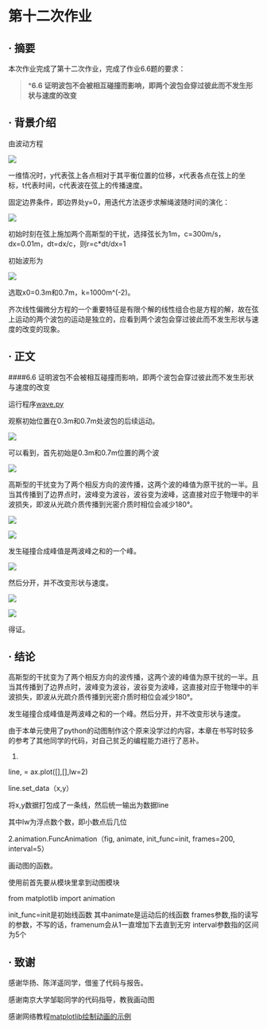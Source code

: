 # 第十二次作业

## · 摘要 ##
本次作业完成了第十二次作业，完成了作业6.6题的要求：

>***6.6 证明波包不会被相互碰撞而影响，即两个波包会穿过彼此而不发生形状与速度的改变**

## · 背景介绍
由波动方程

![](http://i.imgur.com/DyBhRqN.png)

一维情况时，y代表弦上各点相对于其平衡位置的位移，x代表各点在弦上的坐标，t代表时间，c代表波在弦上的传播速度。

固定边界条件，即边界处y=0，用迭代方法逐步求解绳波随时间的演化：

![](http://i.imgur.com/UlsYgUz.jpg)

初始时刻在弦上施加两个高斯型的干扰，选择弦长为1m，c=300m/s，dx=0.01m，dt=dx/c，则r=c*dt/dx=1

初始波形为

![](http://i.imgur.com/k42KVJc.png)

选取x0=0.3m和0.7m，k=1000m^(-2)。

齐次线性偏微分方程的一个重要特征是有限个解的线性组合也是方程的解，故在弦上运动的两个波包的运动是独立的，应看到两个波包会穿过彼此而不发生形状与速度的改变的现象。

## · 正文

####6.6 证明波包不会被相互碰撞而影响，即两个波包会穿过彼此而不发生形状与速度的改变

运行程序[wave.py](https://github.com/zhaozhanyi0804/computationalphysics_N2015301020052/blob/master/Homework_12/Word12.py)

观察初始位置在0.3m和0.7m处波包的后续运动。

![](http://i.imgur.com/N8hL3Lk.gif)

可以看到，首先初始是0.3m和0.7m位置的两个波

![](http://i.imgur.com/DHj2EgC.jpg)

高斯型的干扰变为了两个相反方向的波传播，这两个波的峰值为原干扰的一半。且当其传播到了边界点时，波峰变为波谷，波谷变为波峰，这直接对应于物理中的半波损失，即波从光疏介质传播到光密介质时相位会减少180°。

![](http://i.imgur.com/PCQK2lG.jpg)

![](http://i.imgur.com/Vk7CPSE.jpg)

发生碰撞合成峰值是两波峰之和的一个峰。

![](http://i.imgur.com/PlD77dq.jpg)

然后分开，并不改变形状与速度。

![](http://i.imgur.com/ZgU7irF.jpg)

![](http://i.imgur.com/6bhi1wa.jpg)

得证。

## · 结论

高斯型的干扰变为了两个相反方向的波传播，这两个波的峰值为原干扰的一半。且当其传播到了边界点时，波峰变为波谷，波谷变为波峰，这直接对应于物理中的半波损失，即波从光疏介质传播到光密介质时相位会减少180°。

发生碰撞合成峰值是两波峰之和的一个峰。然后分开，并不改变形状与速度。


由于本单元使用了python的动图制作这个原来没学过的内容，本章在书写时较多的参考了其他同学的代码，对自己贫乏的编程能力进行了恶补。

1.

line, = ax.plot([],[],lw=2)

line.set_data（x,y）

将x,y数据打包成了一条线，然后统一输出为数据line

其中lw为浮点数个数，即小数点后几位


2.animation.FuncAnimation（fig, animate, init_func=init, frames=200, interval=5）

画动图的函数。

使用前首先要从模块里拿到动图模块

from matplotlib import animation

init_func=init是初始线函数
其中animate是运动后的线函数
frames参数,指的读写的参数，不写的话，framenum会从1一直增加下去直到无穷
interval参数指的区间为5个

## · 致谢


感谢华扬、陈洋遥同学，借鉴了代码与报告。

感谢南京大学邹聪同学的代码指导，教我画动图

感谢网络教程[matplotlib绘制动画的示例](http://blog.csdn.net/rumswell/article/details/11731003)
